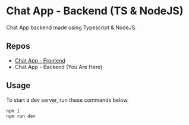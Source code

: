 # Chat App - Backend (TS & NodeJS)
Chat App backend made using Typescript & NodeJS.

## Repos
- [Chat App - Frontend](https://github.com/Supertigerr/chat-client-solidjs)
- Chat App - Backend (You Are Here)


## Usage
To start a dev server, run these commands below.
```js
npm i
npm run dev

```